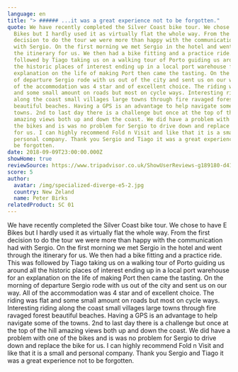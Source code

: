 ```yaml
---
language: en
title: "> ###### ...it was a great experience not to be forgotten."
quote: We have recently completed the Silver Coast bike tour. We chose to have E
  Bikes but I hardly used it as virtually flat the whole way. From the first
  decision to do the tour we were more than happy with the communication had
  with Sergio. On the first morning we met Sergio in the hotel and went through
  the itinerary for us. We then had a bike fitting and a practice ride. This was
  followed by Tiago taking us on a walking tour of Porto guiding us around all
  the historic places of interest ending up in a local port warehouse for an
  explanation on the life of making Port then came the tasting. On the morning
  of departure Sergio rode with us out of the city and sent us on our way. All
  of the accommodation was 4 star and of excellent choice. The riding was flat
  and some small amount on roads but most on cycle ways. Interesting riding
  along the coast small villages large towns through fire ravaged forest
  beautiful beaches. Having a GPS is an advantage to help navigate some of the
  towns. 2nd to last day there is a challenge but once at the top of the hill
  amazing views both up and down the coast. We did have a problem with one of
  the bikes and is was no problem for Sergio to drive down and replace the bike
  for us. I can highly recommend Fold n Visit and like that it is a small and
  personal company. Thank you Sergio and Tiago it was a great experience not to
  be forgotten.
date: 2018-09-09T23:00:00.000Z
showHome: true
reviewSource: https://www.tripadvisor.co.uk/ShowUserReviews-g189180-d4105907-r617840008-Top_Bike_tours_Portugal-Porto_Porto_District_Northern_Portugal.html
score: 5
author:
  avatar: /img/specialized-diverge-e5-2.jpg
  country: New Zeland
  name: Peter Birks
relatedProduct: SC 01
---
```


We have recently completed the Silver Coast bike tour. We chose to have E
Bikes but I hardly used it as virtually flat the whole way. From the first
decision to do the tour we were more than happy with the communication had
with Sergio. On the first morning we met Sergio in the hotel and went through
the itinerary for us. We then had a bike fitting and a practice ride. This was
followed by Tiago taking us on a walking tour of Porto guiding us around all
the historic places of interest ending up in a local port warehouse for an
explanation on the life of making Port then came the tasting. On the morning
of departure Sergio rode with us out of the city and sent us on our way. All
of the accommodation was 4 star and of excellent choice. The riding was flat
and some small amount on roads but most on cycle ways. Interesting riding
along the coast small villages large towns through fire ravaged forest
beautiful beaches. Having a GPS is an advantage to help navigate some of the
towns. 2nd to last day there is a challenge but once at the top of the hill
amazing views both up and down the coast. We did have a problem with one of
the bikes and is was no problem for Sergio to drive down and replace the bike
for us. I can highly recommend Fold n Visit and like that it is a small and
personal company. Thank you Sergio and Tiago it was a great experience not to
be forgotten.
